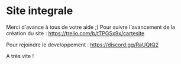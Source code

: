 # Site integrale
Merci d'avance à tous de votre aide ;) 
Pour suivre l'avancement de la création du site : https://trello.com/b/tTPGSx9x/cartesite

Pour rejoindre le développement : https://discord.gg/RaUQtQ2

A très vite ! 
